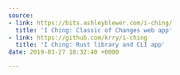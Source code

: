 ```yaml
---
source:
- link: https://bits.ashleyblewer.com/i-ching/
  title: 'I Ching: Classic of Changes web app'
- link: https://github.com/krry/i-ching
  title: 'I Ching: Rust library and CLI app'
date: 2019-03-27 18:32:40 +0000

---
```

